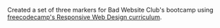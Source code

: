 Created a set of three markers for Bad Website Club's bootcamp using [freecodecamp's Responsive Web Design curriculum](https://www.freecodecamp.org/learn/2022/responsive-web-design/learn-css-colors-by-building-a-set-of-colored-markers/step-1).
